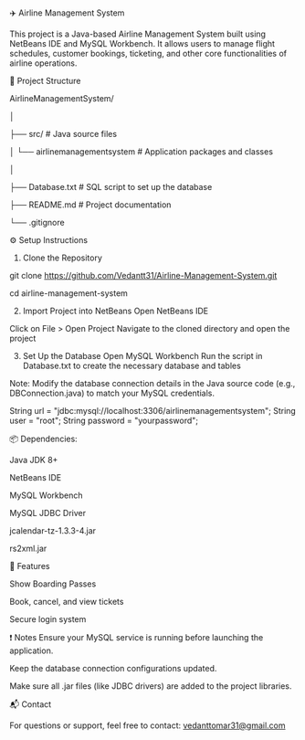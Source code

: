 ✈️ Airline Management System

This project is a Java-based Airline Management System built using NetBeans IDE and MySQL Workbench. It allows users to manage flight schedules, customer bookings, ticketing, and other core functionalities of airline operations.


📁 Project Structure

AirlineManagementSystem/

│

├── src/                          # Java source files

│   └── airlinemanagementsystem   # Application packages and classes

│   

├── Database.txt                 # SQL script to set up the database

├── README.md                     # Project documentation

└── .gitignore



⚙️ Setup Instructions
1. Clone the Repository

git clone https://github.com/Vedantt31/Airline-Management-System.git

cd airline-management-system

2. Import Project into NetBeans
Open NetBeans IDE

Click on File > Open Project
Navigate to the cloned directory and open the project

3. Set Up the Database
Open MySQL Workbench
Run the script in Database.txt to create the necessary database and tables

Note: Modify the database connection details in the Java source code (e.g., DBConnection.java) to match your MySQL credentials.

String url = "jdbc:mysql://localhost:3306/airlinemanagementsystem";
String user = "root";
String password = "yourpassword";

📦 Dependencies:

Java JDK 8+

NetBeans IDE

MySQL Workbench

MySQL JDBC Driver

jcalendar-tz-1.3.3-4.jar

rs2xml.jar


🚀 Features

Show Boarding Passes

Book, cancel, and view tickets

Secure login system


❗ Notes
Ensure your MySQL service is running before launching the application.

Keep the database connection configurations updated.

Make sure all .jar files (like JDBC drivers) are added to the project libraries.

📬 Contact

For questions or support, feel free to contact: vedanttomar31@gmail.com

